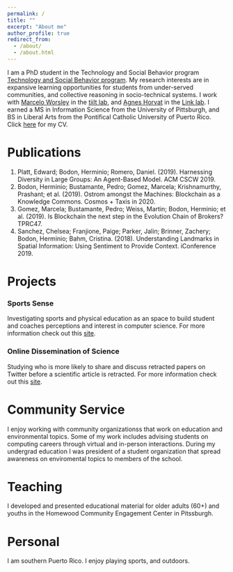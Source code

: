 ```yaml
---
permalink: /
title: ""
excerpt: "About me"
author_profile: true
redirect_from: 
  - /about/
  - /about.html
---
```


I am a PhD student in the Technology and Social Behavior program [Technology and Social Behavior program](https://tsb.northwestern.edu/tsb-program/). My research interests are in expansive learning opportunities for students from under-served communities, and collective reasoning in socio-technical systems. 
I work with [Marcelo Worsley](http://marceloworsley.com/) in the [tiilt lab](https://tiilt.northwestern.edu/), and [Agnes Horvat](http://www.agneshorvat.info/) in the [Link lab](https://link.soc.northwestern.edu/). I earned a MS in Information Science from the University of Pittsburgh, and BS in Liberal Arts from the Pontifical Catholic University of Puerto Rico. Click [here](https://drive.google.com/drive/folders/1DgWIjp86ahIvt9AQFRCAs7vnoxrrJ_Pf?usp=sharing) for my CV.

Publications
=======
1. Platt, Edward; Bodon, Herminio; Romero, Daniel. (2019). Harnessing Diversity in Large Groups: An Agent-Based Model. ACM CSCW 2019.
2. Bodon, Herminio; Bustamante, Pedro; Gomez, Marcela; Krishnamurthy, Prashant; et al. (2019). Ostrom amongst the Machines: Blockchain as a Knowledge Commons. Cosmos + Taxis in 2020.
3. Gomez, Marcela; Bustamante, Pedro; Weiss, Martin; Bodon, Herminio; et al. (2019). Is Blockchain the next step in the Evolution Chain of Brokers? TPRC47.
4. Sanchez, Chelsea; Franjione, Paige; Parker, Jalin; Brinner, Zachery; Bodon, Herminio; Bahm, Cristina. (2018). Understanding Landmarks in Spatial Information: Using Sentiment to Provide Context. iConference 2019.


Projects
=======

### Sports Sense 
Investigating sports and physical education as an space to build student and coaches perceptions and interest in
computer science. For more information check out this [site](https://tiilt.northwestern.edu/projects/sportsanalytics/index.html). 

### Online Dissemination of Science
Studying who is more likely to share and discuss retracted papers on Twitter before a scientific article is retracted. For more information check out this [site](https://link.soc.northwestern.edu/research/science-of-science-research/). 

Community Service 
=======
I enjoy working with community organizationss that work on education and environmental topics. Some of my work includes advising students on computing careers through virtual and in-person interactions. During my undergrad education I was president of a student organization that spread awareness on enviromental topics to members of the school. 

Teaching
=======
I developed and presented educational material for older adults (60+) and youths in the Homewood Community Engagement Center in Pitssburgh. 


Personal 
=======
I am southern Puerto Rico. I enjoy playing sports, and outdoors.


